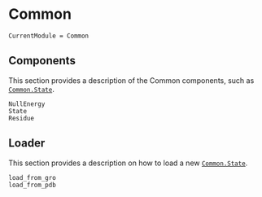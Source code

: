# Common

```@meta
CurrentModule = Common
```

## Components

This section provides a description of the Common components, such as [`Common.State`](@ref).

```@docs
NullEnergy
State
Residue
```

## Loader

This section provides a description on how to load a new [`Common.State`](@ref).

```@docs
load_from_gro
load_from_pdb
```